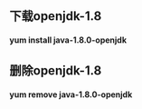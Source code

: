 ## 下载openjdk-1.8
#### yum install java-1.8.0-openjdk 
## 删除openjdk-1.8
#### yum remove java-1.8.0-openjdk
